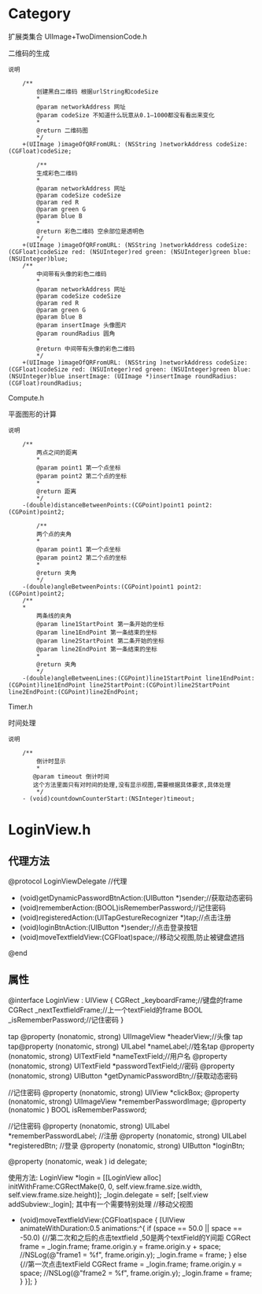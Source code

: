 # Category


扩展类集合
UIImage+TwoDimensionCode.h

二维码的生成

    说明

        /**
            创建黑白二维码 根据urlString和codeSize
            *
            @param networkAddress 网址
            @param codeSize 不知道什么玩意从0.1—1000都没有看出来变化
            *
            @return 二维码图
            */
        +(UIImage )imageOfQRFromURL: (NSString )networkAddress codeSize: (CGFloat)codeSize;

            /**
            生成彩色二维码
            *
            @param networkAddress 网址
            @param codeSize codeSize
            @param red R
            @param green G
            @param blue B
            *
            @return 彩色二维码 空余部位是透明色
            */
        +(UIImage )imageOfQRFromURL: (NSString )networkAddress codeSize: (CGFloat)codeSize red: (NSUInteger)red green: (NSUInteger)green blue: (NSUInteger)blue;
        /**
            中间带有头像的彩色二维码
            *
            @param networkAddress 网址
            @param codeSize codeSize
            @param red R
            @param green G
            @param blue B
            @param insertImage 头像图片
            @param roundRadius 圆角
            *
            @return 中间带有头像的彩色二维码
            */
        +(UIImage )imageOfQRFromURL: (NSString )networkAddress codeSize: (CGFloat)codeSize red: (NSUInteger)red green: (NSUInteger)green blue: (NSUInteger)blue insertImage: (UIImage *)insertImage roundRadius: (CGFloat)roundRadius;

Compute.h

平面图形的计算

    说明

        /**
            两点之间的距离
            *
            @param point1 第一个点坐标
            @param point2 第二个点的坐标
            *
            @return 距离
            */
        -(double)distanceBetweenPoints:(CGPoint)point1 point2:(CGPoint)point2;

            /**
            两个点的夹角
            *
            @param point1 第一个点坐标
            @param point2 第二个点的坐标
            *
            @return 夹角
            */
        -(double)angleBetweenPoints:(CGPoint)point1 point2:(CGPoint)point2;
        /**
        *
            两条线的夹角
            @param line1StartPoint 第一条开始的坐标
            @param line1EndPoint 第一条结束的坐标
            @param line2StartPoint 第二条开始的坐标
            @param line2EndPoint 第一条结束的坐标
            *
            @return 夹角
            */
        -(double)angleBetweenLines:(CGPoint)line1StartPoint line1EndPoint:(CGPoint)line1EndPoint line2StartPoint:(CGPoint)line2StartPoint line2EndPoint:(CGPoint)line2EndPoint;


Timer.h

时间处理

    说明

        /**
            倒计时显示
            *
           @param timeout 倒计时间
           这个方法里面只有对时间的处理,没有显示视图,需要根据具体要求,具体处理
            */
        - (void)countdownCounterStart:(NSInteger)timeout;


LoginView.h
=============

代理方法
----------
@protocol LoginViewDelegate <NSObject>//代理

- (void)getDynamicPasswordBtnAction:(UIButton *)sender;//获取动态密码
- (void)rememberAction:(BOOL)isRememberPassword;//记住密码
- (void)registeredAction:(UITapGestureRecognizer *)tap;//点击注册
- (void)loginBtnAction:(UIButton *)sender;//点击登录按钮
- (void)moveTextfieldView:(CGFloat)space;//移动父视图,防止被键盘遮挡

@end

属性
-----
@interface LoginView : UIView <UITextFieldDelegate> {
    CGRect _keyboardFrame;//键盘的frame
    CGRect _nextTextfieldFrame;//上一个textField的frame
    BOOL   _isRememberPassword;//记住密码
}

tap @property (nonatomic, strong) UIImageView       *headerView;//头像 tap
tap@property (nonatomic, strong) UILabel           *nameLabel;//姓名tap
@property (nonatomic, strong) UITextField       *nameTextField;//用户名
@property (nonatomic, strong) UITextField       *passwordTextField;//密码
@property (nonatomic, strong) UIButton          *getDynamicPasswordBtn;//获取动态密码

//记住密码
@property (nonatomic, strong) UIView            *clickBox;
@property (nonatomic, strong) UIImageView       *rememberPasswordImage;
@property (nonatomic        ) BOOL              isRememberPassword;

//记住密码
@property (nonatomic, strong) UILabel           *rememberPasswordLabel;
//注册
@property (nonatomic, strong) UILabel           *registeredBtn;
//登录
@property (nonatomic, strong) UIButton          *loginBtn;

@property (nonatomic, weak  ) id<LoginViewDelegate> delegate;

使用方法:
LoginView *login = [[LoginView alloc] initWithFrame:CGRectMake(0, 0, self.view.frame.size.width, self.view.frame.size.height)];
    _login.delegate = self;
    [self.view addSubview:_login];
    其中有一个需要特别处理
    //移动父视图
- (void)moveTextfieldView:(CGFloat)space {
    [UIView animateWithDuration:0.5 animations:^{
        if (space == 50.0 || space == -50.0) {//第二次和之后的点击textfield ,50是两个textField的Y间距
            CGRect frame = _login.frame;
            frame.origin.y = frame.origin.y + space;
            //NSLog(@"frame1 = %f", frame.origin.y);
            _login.frame = frame;
        } else {//第一次点击textField
            CGRect frame = _login.frame;
            frame.origin.y = space;
            //NSLog(@"frame2 = %f", frame.origin.y);
            _login.frame = frame;
        }
    }];
}
